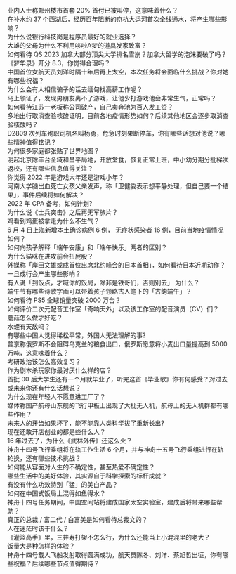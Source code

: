 业内人士称郑州楼市首套  20% 首付已被叫停，这意味着什么？  
在补水约 37 个西湖后，经历百年阻断的京杭大运河首次全线通水，将产生哪些影响？  
为什么说银行科技岗是程序员最好的就业选择？  
大雄的父母为什么不利用哆啦A梦的道具发家致富？  
如何看待 QS 2023 加拿大部分顶尖大学排名雪崩？加拿大留学的泡沫要破了吗？  
《梦华录》开分 8.3，你觉得合理吗？  
中国首位女航天员刘洋时隔十年后再上太空，本次任务将会面临什么挑战？你对她有哪些祝福？  
为什么会有人相信骗子的话去缅甸找高薪工作呢？  
马上领证了，发现男朋友离不了游戏，让他少打游戏他会非常生气，正常吗？  
如何看待江苏一老板称公司破产，自己卖奔驰为百人发工资？  
多地出行取消查验核酸证明，目前各地疫情形势如何？后续其他地区会逐步取消查验核酸吗？  
D2809 次列车殉职司机名叫杨勇，危急时刻果断停车，你有哪些话想对他说？哪些精神值得铭记？  
为何很多家庭都张贴了世界地图？  
明起北京除丰台全域和昌平局地，开放堂食，恢复正常上班，中小幼分期分批梯次返校，还有哪些信息值得关注？  
你觉得 2022 年是游戏大年还是游戏小年？  
河南大学脑出血死亡女孩父亲发声，称「卫健委表示想平静处理，但自己要一个结果」，事件后续将如何解决？  
2022 年 CPA 备考，如何计划?  
为什么说《士兵突击》之后再无军旅片？  
鸡看到鸡蛋被拿走为什么不生气？  
6 月 4 日上海新增本土确诊病例 6 例， 无症状感染者 16 例，目前当地疫情情况如何？  
如何向孩子解释「端午安康」和「端午快乐」两者的区别？  
为什么猫咪在进攻前会扭屁股？  
外媒称「岸田文雄或成首位出席北约峰会的日本首相」，如何看待日本近期动作？一旦成行会产生哪些影响？  
有人说「到饭点，才喊你的饭局，除非是铁哥们，否则别去」 为什么？  
端午节有哪些诗歌字画可以带着孩子领略古人笔下的「古韵端午」？  
如何看待 PS5 全球销量突破 2000 万台？  
如何评价二次元配音工作室「奇响天外」以及该工作室的配音演员（CV）们？  
蘑菇怎么做才好吃？  
水蛭有天敌吗？  
有哪些中国人觉得稀松平常，外国人无法理解的事?  
普京称俄罗斯不会阻碍乌克兰的粮食出口，俄罗斯愿意将小麦出口量提高到 5000 万吨，这意味着什么？  
考研政治该怎么高效复习？  
作为剧本杀玩家你最讨厌什么样的店？  
首批 00 后大学生还有一个月就毕业了，听完这首《毕业歌》你有何感受？对过去或未来你还有什么话想说？  
为什么现在年轻人不愿意进工厂了？  
媒体称国产航母山东舰的飞行甲板上出现了大批无人机，航母上的无人机群都有哪些作用？  
未来人的牙齿如果坏了，能不能靠人类科学拔了重新长出?  
现在还敢开店创业的都是些什么人？  
16 年过去了，为什么《武林外传》还这么火？  
神舟十四号飞行乘组将在轨工作生活 6 个月，并与神舟十五号飞行乘组进行在轨轮换，还有哪些技术挑战？  
如何能从容面对人生的不确定性，甚至热爱不确定性？  
哪些生活中的美好体验，其实源自于科学探索的标杆成就？  
有没有什么功效特别「猛」的美白产品？  
如何在中国式饭局上混得如鱼得水？  
神舟十四号任务期间，中国空间站将建成国家太空实验室，建成后将带来哪些帮助？  
真正的总裁 / 富二代 / 白富美是如何看待总裁文的？  
人在迷茫时该干什么？  
《灌篮高手》里，三井寿打架不怎么行，为什么还能当上小混混里的老大？  
饭量大是种怎样的体验？  
神舟十四号载人飞船发射取得圆满成功，航天员陈冬、刘洋、蔡旭哲出征，你有哪些祝福？后续哪些节点值得期待？  
